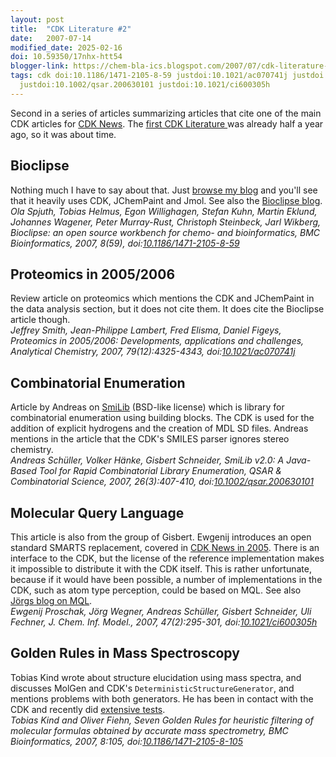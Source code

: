 ```yaml
---
layout: post
title:  "CDK Literature #2"
date:   2007-07-14
modified_date: 2025-02-16
doi: 10.59350/17nhx-htt54
blogger-link: https://chem-bla-ics.blogspot.com/2007/07/cdk-literature-2.html
tags: cdk doi:10.1186/1471-2105-8-59 justdoi:10.1021/ac070741j justdoi:10.1186/1471-2105-8-105
  justdoi:10.1002/qsar.200630101 justdoi:10.1021/ci600305h
---
```


Second in a series of articles summarizing articles that cite one of the main CDK articles for
[CDK News](http://www.cdknews.org/). The [first CDK Literature <i class="fa-solid fa-recycle fa-xs"></i>](https://chem-bla-ics.linkedchemistry.info/2007/01/14/cdk-literature-1.html)
was already half a year ago, so it was about time.

## Bioclipse

Nothing much I have to say about that. Just [browse my blog](http://chem-bla-ics.blogspot.com/search?q=Bioclipse) and
you'll see that it heavily uses CDK, JChemPaint and Jmol. See also the [Bioclipse blog](http://bioclipse.blogspot.com/). <br />
*Ola Spjuth, Tobias Helmus, Egon Willighagen, Stefan Kuhn, Martin Eklund, Johannes Wagener, Peter Murray-Rust,
Christoph Steinbeck, Jarl Wikberg, Bioclipse: an open source workbench for chemo- and bioinformatics, BMC Bioinformatics,
2007, 8(59), doi:[10.1186/1471-2105-8-59](https://doi.org/10.1186/1471-2105-8-59)*

## Proteomics in 2005/2006

Review article on proteomics which mentions the CDK and JChemPaint in the data analysis section, but it does not cite them.
It does cite the Bioclipse article though. <br />
*Jeffrey Smith, Jean-Philippe Lambert, Fred Elisma, Daniel Figeys, Proteomics in 2005/2006: Developments, applications
and challenges, Analytical Chemistry, 2007, 79(12):4325-4343, doi:[10.1021/ac070741j](https://doi.org/10.1021/ac070741j)*

## Combinatorial Enumeration

Article by Andreas on [SmiLib](http://gecco.org.chemie.uni-frankfurt.de/smilib/index.html) (BSD-like license) which
is library for combinatorial enumeration using building blocks. The CDK is used for the addition of explicit
hydrogens and the creation of MDL SD files. Andreas mentions in the article that the CDK's SMILES parser ignores
stereo chemistry. <br />
*Andreas Schüller, Volker Hänke, Gisbert Schneider, SmiLib v2.0: A Java-Based Tool for Rapid Combinatorial Library
Enumeration, QSAR & Combinatorial Science, 2007, 26(3):407-410, doi:[10.1002/qsar.200630101](https://doi.org/10.1002/qsar.200630101)*

## Molecular Query Language

This article is also from the group of Gisbert. Ewgenij introduces an open standard SMARTS replacement, covered in
[CDK News in 2005](http://chem-bla-ics.blogspot.com/2005/10/cdk-news.html). There is an interface to the CDK, but the
license of the reference implementation makes it impossible to distribute it with the CDK itself. This is rather
unfortunate, because if it would have been possible, a number of implementations in the CDK, such as atom type
perception, could be based on MQL. See also [Jörgs blog on MQL](http://miningdrugs.blogspot.com/2007/01/molecular-query-languages-flexmol-mql.html). <br />
*Ewgenij Proschak, Jörg Wegner, Andreas Schüller, Gisbert Schneider, Uli Fechner, J. Chem. Inf. Model., 2007, 47(2):295-301,
doi:[10.1021/ci600305h](https://doi.org/10.1021/ci600305h)*

## Golden Rules in Mass Spectroscopy

Tobias Kind wrote about structure elucidation using mass spectra, and discusses MolGen and CDK's `DeterministicStructureGenerator`,
and mentions problems with both generators. He has been in contact with the CDK and recently did
[extensive tests](http://sourceforge.net/tracker/index.php?func=detail&aid=1743861&group_id=20024&atid=120024). <br />
*Tobias Kind and Oliver Fiehn, Seven Golden Rules for heuristic filtering of molecular formulas obtained by accurate mass
spectrometry, BMC Bioinformatics, 2007, 8:105, doi:[10.1186/1471-2105-8-105](https://doi.org/10.1186/1471-2105-8-105)*
